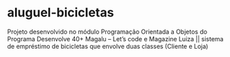 # aluguel-bicicletas
Projeto desenvolvido no módulo Programação Orientada a Objetos do Programa Desenvolve 40+ Magalu – Let’s code e Magazine Luiza || sistema de empréstimo de bicicletas que envolve duas classes (Cliente e Loja)
